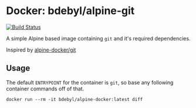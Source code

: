# Docker: bdebyl/alpine-git

[![Build Status](https://ci.bdebyl.net/api/badges/bdebyl/docker-alpine-git/status.svg)](https://ci.bdebyl.net/bdebyl/docker-alpine-git)

A simple Alpine based image containing `git` and it's required dependencies.

Inspired by [alpine-docker/git](https://github.com/alpine-docker/git)

## Usage

The default `ENTRYPOINT` for the container is `git`, so base any following
container commands off of that.

```
docker run --rm -it bdebyl/alpine-docker:latest diff
```
